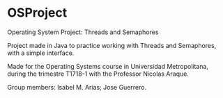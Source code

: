 # OSProject
Operating System Project: Threads and Semaphores

Project made in Java to practice working with Threads and Semaphores, with a simple interface. 

Made for the Operating Systems course in Universidad Metropolitana, during the trimestre T1718-1 with the Professor Nicolas Araque. 

Group members:
Isabel M. Arias;
Jose Guerrero.